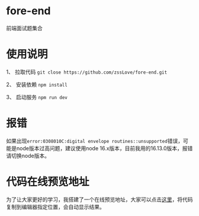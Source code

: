 # fore-end
前端面试题集合

# 使用说明

1、 拉取代码
`git close https://github.com/zssLove/fore-end.git`

2、 安装依赖
`npm install`

3、 启动服务
`npm run dev`

# 报错
如果出现`error:0308010C:digital envelope routines::unsupported`错误，可能是node版本过高问题，建议使用node 16.x版本，目前我用的16.13.0版本，报错请切换node版本。

# 代码在线预览地址
为了让大家更好的学习，我搭建了一个在线预览地址，大家可以点击[这里](https://jsitor.com/P1Br0ZbSF)，将代码复制到编辑器指定位置，会自动显示结果。